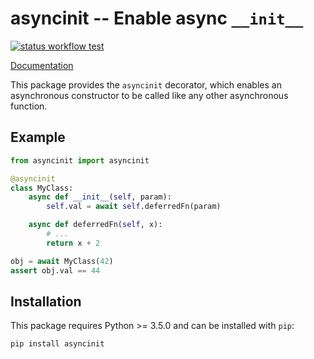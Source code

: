 # asyncinit -- Enable async `__init__`
[![status workflow test](https://github.com/guangrei/asyncinit/actions/workflows/python-app.yml/badge.svg)](https://github.com/guangrei/asyncinit/actions) 

[Documentation](http://kchmck.github.io/pdoc/asyncinit/)

This package provides the `asyncinit` decorator, which enables an asynchronous constructor
to be called like any other asynchronous function.

## Example

```python
from asyncinit import asyncinit

@asyncinit
class MyClass:
    async def __init__(self, param):
        self.val = await self.deferredFn(param)

    async def deferredFn(self, x):
        # ...
        return x + 2

obj = await MyClass(42)
assert obj.val == 44
```

## Installation

This package requires Python >= 3.5.0 and can be installed with `pip`:
```
pip install asyncinit
```
